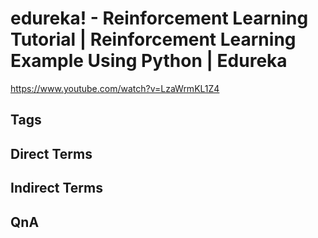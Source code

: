 # edureka! - Reinforcement Learning Tutorial | Reinforcement Learning Example Using Python | Edureka
https://www.youtube.com/watch?v=LzaWrmKL1Z4

## Tags

## Direct Terms

## Indirect Terms

## QnA